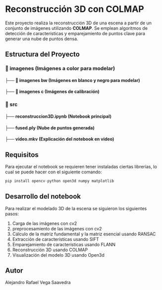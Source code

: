 # Reconstrucción 3D con COLMAP  

Este proyecto realiza la reconstrucción 3D de una escena a partir de un conjunto de imágenes utilizando **COLMAP**. Se emplean algoritmos de detección de características y emparejamiento de puntos clave para generar una nube de puntos densa.

## Estructura del Proyecto

### 📂 imagenes  (Imágenes a color para modelar)  
 #### ├── 📂 imagenes bw  (Imágenes en blanco y negro para modelar)  
 #### ├──  📂 imagenes c   (Imágenes de calibración)
### 📂 src  
 #### ├── reconstruccion3D.ipynb  (Notebook principal)  
 #### ├── fused.ply  (Nube de puntos generada)  
 #### ├── video.mkv  (Explicación del notebook en video)

 ## Requisitos

 Para ejecutar el notebook se requieren tener instaladas ciertas librerías, lo cual se puede hacer con el siguiente comando:
 `````python
pip install opencv-python open3d numpy matplotlib
`````
## Desarrollo del notebook

Para realizar el modelado 3D de la escena se siguieron los siguientes pasos:
1. Carga de las imágenes con cv2
2. preprocesamiento de las imágenes con cv2
3. Cálculo de la matriz fundamental y la matriz esencial usando RANSAC
4. Extracción de características usando SIFT
5. Emparejamiento de características usando FLANN
6. Reconstrucción 3D usando COLMAP
7. Visualización del modelo 3D usando Open3d

## Autor
Alejandro Rafael Vega Saavedra
